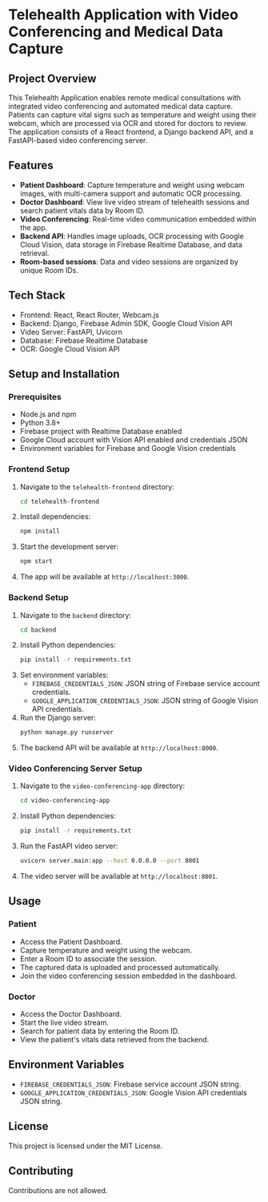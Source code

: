 # Telehealth Application with Video Conferencing and Medical Data Capture

## Project Overview
This Telehealth Application enables remote medical consultations with integrated video conferencing and automated medical data capture. Patients can capture vital signs such as temperature and weight using their webcam, which are processed via OCR and stored for doctors to review. The application consists of a React frontend, a Django backend API, and a FastAPI-based video conferencing server.

## Features
- **Patient Dashboard**: Capture temperature and weight using webcam images, with multi-camera support and automatic OCR processing.
- **Doctor Dashboard**: View live video stream of telehealth sessions and search patient vitals data by Room ID.
- **Video Conferencing**: Real-time video communication embedded within the app.
- **Backend API**: Handles image uploads, OCR processing with Google Cloud Vision, data storage in Firebase Realtime Database, and data retrieval.
- **Room-based sessions**: Data and video sessions are organized by unique Room IDs.

## Tech Stack
- Frontend: React, React Router, Webcam.js
- Backend: Django, Firebase Admin SDK, Google Cloud Vision API
- Video Server: FastAPI, Uvicorn
- Database: Firebase Realtime Database
- OCR: Google Cloud Vision API

## Setup and Installation

### Prerequisites
- Node.js and npm
- Python 3.8+
- Firebase project with Realtime Database enabled
- Google Cloud account with Vision API enabled and credentials JSON
- Environment variables for Firebase and Google Vision credentials

### Frontend Setup
1. Navigate to the `telehealth-frontend` directory:
   ```bash
   cd telehealth-frontend
   ```
2. Install dependencies:
   ```bash
   npm install
   ```
3. Start the development server:
   ```bash
   npm start
   ```
4. The app will be available at `http://localhost:3000`.

### Backend Setup
1. Navigate to the `backend` directory:
   ```bash
   cd backend
   ```
2. Install Python dependencies:
   ```bash
   pip install -r requirements.txt
   ```
3. Set environment variables:
   - `FIREBASE_CREDENTIALS_JSON`: JSON string of Firebase service account credentials.
   - `GOOGLE_APPLICATION_CREDENTIALS_JSON`: JSON string of Google Vision API credentials.
4. Run the Django server:
   ```bash
   python manage.py runserver
   ```
5. The backend API will be available at `http://localhost:8000`.

### Video Conferencing Server Setup
1. Navigate to the `video-conferencing-app` directory:
   ```bash
   cd video-conferencing-app
   ```
2. Install Python dependencies:
   ```bash
   pip install -r requirements.txt
   ```
3. Run the FastAPI video server:
   ```bash
   uvicorn server.main:app --host 0.0.0.0 --port 8001
   ```
4. The video server will be available at `http://localhost:8001`.

## Usage

### Patient
- Access the Patient Dashboard.
- Capture temperature and weight using the webcam.
- Enter a Room ID to associate the session.
- The captured data is uploaded and processed automatically.
- Join the video conferencing session embedded in the dashboard.

### Doctor
- Access the Doctor Dashboard.
- Start the live video stream.
- Search for patient data by entering the Room ID.
- View the patient's vitals data retrieved from the backend.

## Environment Variables
- `FIREBASE_CREDENTIALS_JSON`: Firebase service account JSON string.
- `GOOGLE_APPLICATION_CREDENTIALS_JSON`: Google Vision API credentials JSON string.

## License
This project is licensed under the MIT License.

## Contributing
Contributions are not allowed.
